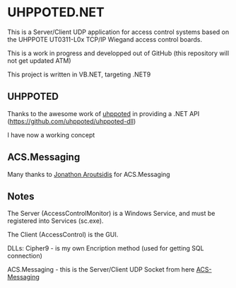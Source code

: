 # UHPPOTED.NET
This is a Server/Client UDP application for access control systems based on the UHPPOTE UT0311-L0x TCP/IP Wiegand access control boards.

This is a work in progress and developped out of GitHub (this repository will not get updated ATM)

This project is written in VB.NET, targeting .NET9




## UHPPOTED
Thanks to the awesome work of [uhppoted](https://github.com/uhppoted) in providing a .NET API (https://github.com/uhppoted/uhppoted-dll)

I have now a working concept




## ACS.Messaging
Many thanks to [Jonathon Aroutsidis](https://github.com/Johno-ACSLive) for ACS.Messaging




## Notes
The Server (AccessControlMonitor) is a Windows Service, and must be registered into Services (sc.exe).

The Client (AccessControl) is the GUI.

DLLs:
Cipher9 - is my own Encription method (used for getting SQL connection)

ACS.Messaging - this is the Server/Client UDP Socket from here [ACS-Messaging](https://github.com/Johno-ACSLive/ACS-Messaging)
